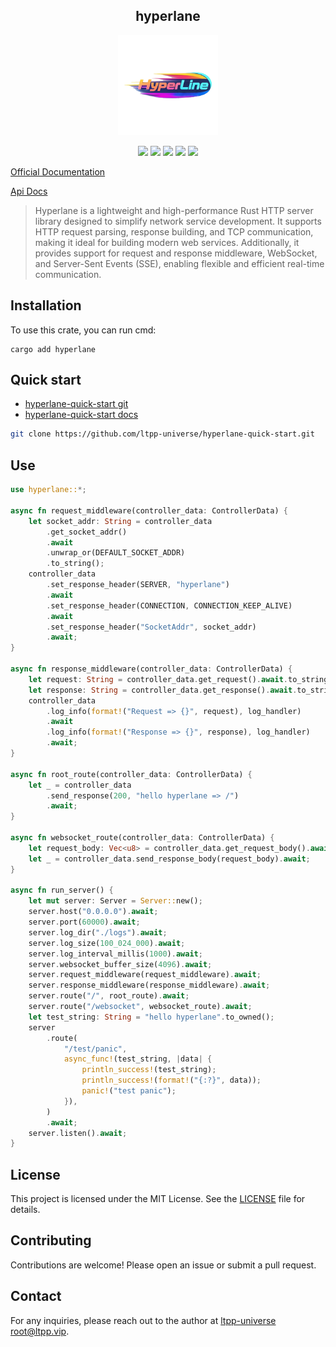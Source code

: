 <center>

## hyperlane

<img src="./img/logo.png" alt="" height="160">

[![](https://img.shields.io/crates/v/hyperlane.svg)](https://crates.io/crates/hyperlane)
[![](https://img.shields.io/crates/d/hyperlane.svg)](https://img.shields.io/crates/d/hyperlane.svg)
[![](https://docs.rs/hyperlane/badge.svg)](https://docs.rs/hyperlane)
[![](https://github.com/ltpp-universe/hyperlane/workflows/Rust/badge.svg)](https://github.com/ltpp-universe/hyperlane/actions?query=workflow:Rust)
[![](https://img.shields.io/crates/l/hyperlane.svg)](./LICENSE)

</center>

[Official Documentation](https://docs.ltpp.vip/hyperlane/)

[Api Docs](https://docs.rs/hyperlane/latest/hyperlane/)

> Hyperlane is a lightweight and high-performance Rust HTTP server library designed to simplify network service development. It supports HTTP request parsing, response building, and TCP communication, making it ideal for building modern web services. Additionally, it provides support for request and response middleware, WebSocket, and Server-Sent Events (SSE), enabling flexible and efficient real-time communication.

## Installation

To use this crate, you can run cmd:

```shell
cargo add hyperlane
```

## Quick start

- [hyperlane-quick-start git](https://github.com/ltpp-universe/hyperlane-quick-start)
- [hyperlane-quick-start docs](https://docs.ltpp.vip/hyperlane/quick-start/)

```sh
git clone https://github.com/ltpp-universe/hyperlane-quick-start.git
```

## Use

```rust
use hyperlane::*;

async fn request_middleware(controller_data: ControllerData) {
    let socket_addr: String = controller_data
        .get_socket_addr()
        .await
        .unwrap_or(DEFAULT_SOCKET_ADDR)
        .to_string();
    controller_data
        .set_response_header(SERVER, "hyperlane")
        .await
        .set_response_header(CONNECTION, CONNECTION_KEEP_ALIVE)
        .await
        .set_response_header("SocketAddr", socket_addr)
        .await;
}

async fn response_middleware(controller_data: ControllerData) {
    let request: String = controller_data.get_request().await.to_string();
    let response: String = controller_data.get_response().await.to_string();
    controller_data
        .log_info(format!("Request => {}", request), log_handler)
        .await
        .log_info(format!("Response => {}", response), log_handler)
        .await;
}

async fn root_route(controller_data: ControllerData) {
    let _ = controller_data
        .send_response(200, "hello hyperlane => /")
        .await;
}

async fn websocket_route(controller_data: ControllerData) {
    let request_body: Vec<u8> = controller_data.get_request_body().await;
    let _ = controller_data.send_response_body(request_body).await;
}

async fn run_server() {
    let mut server: Server = Server::new();
    server.host("0.0.0.0").await;
    server.port(60000).await;
    server.log_dir("./logs").await;
    server.log_size(100_024_000).await;
    server.log_interval_millis(1000).await;
    server.websocket_buffer_size(4096).await;
    server.request_middleware(request_middleware).await;
    server.response_middleware(response_middleware).await;
    server.route("/", root_route).await;
    server.route("/websocket", websocket_route).await;
    let test_string: String = "hello hyperlane".to_owned();
    server
        .route(
            "/test/panic",
            async_func!(test_string, |data| {
                println_success!(test_string);
                println_success!(format!("{:?}", data));
                panic!("test panic");
            }),
        )
        .await;
    server.listen().await;
}
```

## License

This project is licensed under the MIT License. See the [LICENSE](LICENSE) file for details.

## Contributing

Contributions are welcome! Please open an issue or submit a pull request.

## Contact

For any inquiries, please reach out to the author at [ltpp-universe <root@ltpp.vip>](mailto:root@ltpp.vip).
